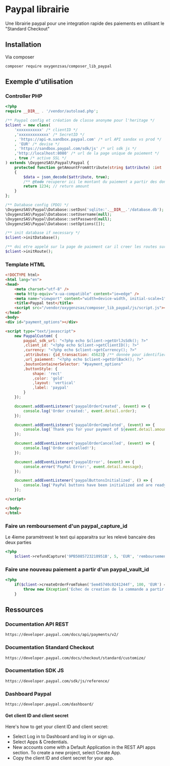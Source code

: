 # Paypal librairie
Une librairie paypal pour une integration rapide des paiements en utilisant le "Standard Checkout"

## Installation

Via composer
```shell
composer require oxygenzsas/composer_lib_paypal
```

## Exemple d'utilisation

### Controller PHP
```php
<?php 
require __DIR__ . '/vendor/autoload.php';

/** Paypal config et création de classe anonyme pour l'heritage */
$client = new class(
    'xxxxxxxxxxx' /* clientID */
    ,'xxxxxxxxxxxxx' /* SecretID */
    , 'https://api-m.sandbox.paypal.com' /* url API sandox vs prod */
    , 'EUR' /* devise */
    , 'https://sandbox.paypal.com/sdk/js' /* url sdk js */
    ,'http://localhost:8080' /* url de la page unique de paiement */
    , true /* active SSL */
) extends \OxygenzSAS\Paypal\Paypal {
    protected function getAmountFromAttribute(string $attribute) :int
    {
        $data = json_decode($attribute, true);
        /** @todo recuperer ici le montant du paiement a partir des données de attributes */
        return 1234; // return amount
    }
};

/** Database config (PDO) */
\OxygenzSAS\Paypal\Database::setDsn('sqlite:'.__DIR__.'/database.db');
\OxygenzSAS\Paypal\Database::setUsername(null);
\OxygenzSAS\Paypal\Database::setPassword(null);
\OxygenzSAS\Paypal\Database::setOptions([]);

/** init database if necessary */
$client->initDatabase();

/** doi etre appelé sur la page de paiement car il creer les routes sur cette meme page */
$client->initRoute();
```

### Template HTML
```HTML
<!DOCTYPE html>
<html lang="en">
<head>
    <meta charset="utf-8" />
    <meta http-equiv="x-ua-compatible" content="ie=edge" />
    <meta name="viewport" content="width=device-width, initial-scale=1" />
    <title>Paypal test</title>
    <script src="/vendor/oxygenzsas/composer_lib_paypal/js/script.js"></script> <!-- @todo utiliser le script js depuis les sources composer -->
</head>
<body>
<div id="payment_options"></div>

<script type="text/javascript">
    new PaypalCustom( {
        paypal_sdk_url: "<?php echo $client->getUrlJsSdk(); ?>"
        ,client_id: "<?php echo $client->getClientID(); ?>"
        ,currency: "<?php echo $client->getCurrency(); ?>"
        ,attributes: {id_transaction: 45623} /** donnée pour identifier le paiement dans la classe paypal */
        ,url_paiement: "<?php echo $client->getUrlBack(); ?>"
        ,boutonContainerSelector: "#payment_options"
        ,buttonStyle: {
            shape: 'rect'
            ,color: 'gold'
            ,layout: 'vertical'
            ,label: 'paypal'
        }
    });

    document.addEventListener('paypalOrderCreated', (event) => {
        console.log('Order created:', event.detail.order);
    });

    document.addEventListener('paypalOrderCompleted', (event) => {
        console.log(`Thank you for your payment of ${event.detail.amount.value} ${event.detail.amount.currency_code}`);
    });

    document.addEventListener('paypalOrderCancelled', (event) => {
        console.log('Order cancelled!');
    });

    document.addEventListener('paypalError', (event) => {
        console.error('PayPal Error:', event.detail.message);
    });

    document.addEventListener('paypalButtonsInitialized', () => {
        console.log('PayPal buttons have been initialized and are ready for interaction.');
    });

</script>

</body>
</html>
```

### Faire un remboursement d'un paypal_capture_id
Le 4ieme paramètreest le text qui apparaitra sur les relevé bancaire des deux parties
```php
<?php 
    $client->refundCapture('9PB5085723210951B', 5, 'EUR', 'remboursement test');
```

### Faire une nouveau paiement a partir d'un paypal_vault_id
```php
<?php 
    if($client->createOrderFromToken('5em45740c0241244f', 100, 'EUR') === false){
        throw new EXception('Echec de creation de la commande a partir du paypal_vault_id');
    }
```

## Ressources

### Documentation API REST
```
https://developer.paypal.com/docs/api/payments/v2/
```

### Documentation Standard Checkout
```
https://developer.paypal.com/docs/checkout/standard/customize/
```

### Documentation SDK JS
```
https://developer.paypal.com/sdk/js/reference/
```

### Dashboard Paypal
```
https://developer.paypal.com/dashboard/
```
#### Get client ID and client secret 
Here's how to get your client ID and client secret:

- Select Log in to Dashboard and log in or sign up.
- Select Apps & Credentials.
- New accounts come with a Default Application in the REST API apps section. To create a new project, select Create App.
- Copy the client ID and client secret for your app.



